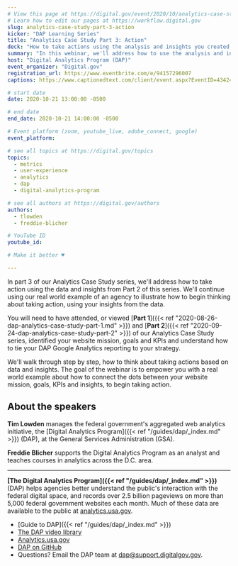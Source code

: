 ```yaml
---
# View this page at https://digital.gov/event/2020/10/analytics-case-study-part-3-action
# Learn how to edit our pages at https://workflow.digital.gov
slug: analytics-case-study-part-3-action
kicker: "DAP Learning Series"
title: "Analytics Case Study Part 3: Action"
deck: "How to take actions using the analysis and insights you created using DAP and Google Analytics."
summary: "In this webinar, we'll address how to use the analysis and insights you created using DAP Google Analytics, to take action."
host: "Digital Analytics Program (DAP)"
event_organizer: "Digital.gov"
registration_url: https://www.eventbrite.com/e/94157296007
captions: https://www.captionedtext.com/client/event.aspx?EventID=4342452&CustomerID=321

# start date
date: 2020-10-21 13:00:00 -0500

# end date
end_date: 2020-10-21 14:00:00 -0500

# Event platform (zoom, youtube_live, adobe_connect, google)
event_platform:

# see all topics at https://digital.gov/topics
topics:
  - metrics
  - user-experience
  - analytics
  - dap
  - digital-analytics-program

# see all authors at https://digital.gov/authors
authors:
  - tlowden
  - freddie-blicher

# YouTube ID
youtube_id:

# Make it better ♥

---
```


In part 3 of our Analytics Case Study series, we'll address how to take action using the data and insights from Part 2 of this series. We'll continue using our real world example of an agency to illustrate how to begin thinking about taking action, using your insights from the data.

You will need to have attended, or viewed [**Part 1**]({{< ref "2020-08-26-dap-analytics-case-study-part-1.md" >}}) and [**Part 2**]({{< ref "2020-09-24-dap-analytics-case-study-part-2" >}}) of our Analytics Case Study series, identified your website mission, goals and KPIs and understand how to tie your DAP Google Analytics reporting to your strategy.

We'll walk through step by step, how to think about taking actions based on data and insights. The goal of the webinar is to empower you with a real world example about how to connect the dots between your website mission, goals, KPIs and insights, to begin taking action.

## About the speakers

**Tim Lowden** manages the federal government's aggregated web analytics initiative, the [Digital Analytics Program]({{< ref "/guides/dap/_index.md" >}}) (DAP), at the General Services Administration (GSA).

**Freddie Blicher** supports the Digital Analytics Program as an analyst and teaches courses in analytics across the D.C. area.

---

**[The Digital Analytics Program]({{< ref "/guides/dap/_index.md" >}})** (DAP) helps agencies better understand the public's interaction with the federal digital space, and records over 2.5 billion pageviews on more than 5,000 federal government websites each month. Much of these data are available to the public at [analytics.usa.gov](https://analytics.usa.gov).

- [Guide to DAP]({{< ref "/guides/dap/_index.md" >}})
- [The DAP video library](https://www.youtube.com/playlist?list=PLd9b-GuOJ3nFwlyvLFUtmDpYFKezhot8P)
- [Analytics.usa.gov](https://analytics.usa.gov/)
- [DAP on GitHub](https://github.com/digital-analytics-program/gov-wide-code)
- Questions? Email the DAP team at  [dap@support.digitalgov.gov](mailto:dap@support.digitalgov.gov).
